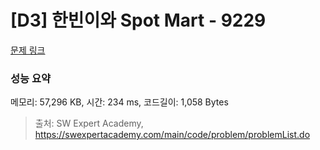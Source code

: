# [D3] 한빈이와 Spot Mart - 9229 

[문제 링크](https://swexpertacademy.com/main/code/problem/problemDetail.do?contestProbId=AW8Wj7cqbY0DFAXN) 

### 성능 요약

메모리: 57,296 KB, 시간: 234 ms, 코드길이: 1,058 Bytes



> 출처: SW Expert Academy, https://swexpertacademy.com/main/code/problem/problemList.do